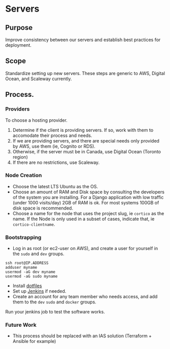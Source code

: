 # Servers

## Purpose

Improve consistency between our servers and establish best practices for deployment.

## Scope

Standardize setting up new servers. These steps are generic to AWS, Digital Ocean, and Scaleway currently. 

## Process.

### Providers

To choose a hosting provider.
1. Determine if the client is providing servers. If so, work with them to accomodate their process and needs.
2. If we are providing servers, and there are special needs only provided by AWS, use them (ie, Cognito or RDS).
3. Otherwise, if the server must be in Canada, use Digital Ocean (Toronto region)
4. If there are no restrictions, use Scaleway.

### Node Creation
  * Choose the latest LTS Ubuntu as the OS.
  * Choose an amount of RAM and Disk space by consulting the developers of the system you are installing. For a Django application with low traffic (under 1000 visits/day) 2GB of RAM is ok. For most systems 100GB of disk space is recommended.
  * Choose a name for the node that uses the project slug, ie `cortico` as the name. If the Node is only used in a subset of cases, indicate that, ie `cortico-clientname`.

### Bootstrapping
  
  * Log in as root (or ec2-user on AWS), and create a user for yourself in the `sudo` and `dev` groups.

```
ssh root@IP.ADDRESS
adduser myname
usermod -aG dev myname
usermod -aG sudo myname
```

  * Install [dotfiles](https://github.com/countable-web/dotfiles)
  * Set up [Jenkins](./JENKINS.md) if needed.
  * Create an account for any team member who needs access, and add them to the `dev` `sudo` and `docker` groups.
  
 Run your jenkins job to test the software works.
 
 ### Future Work
 
   * This process should be replaced with an IAS solution (Terraform + Ansible for example)
